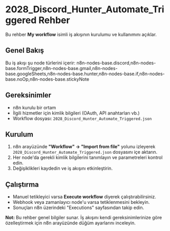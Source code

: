 # 2028_Discord_Hunter_Automate_Triggered Rehber

Bu rehber **My workflow** isimli iş akışının kurulumu ve kullanımını açıklar.

## Genel Bakış
Bu iş akışı şu node türlerini içerir: n8n-nodes-base.discord,n8n-nodes-base.formTrigger,n8n-nodes-base.gmail,n8n-nodes-base.googleSheets,n8n-nodes-base.hunter,n8n-nodes-base.if,n8n-nodes-base.noOp,n8n-nodes-base.stickyNote

## Gereksinimler
- n8n kurulu bir ortam
- İlgili hizmetler için kimlik bilgileri (OAuth, API anahtarları vb.)
- Workflow dosyası: `2028_Discord_Hunter_Automate_Triggered.json`

## Kurulum
1. n8n arayüzünde **"Workflow" → "Import from file"** yolunu izleyerek `2028_Discord_Hunter_Automate_Triggered.json` dosyasını içe aktarın.
2. Her node'da gerekli kimlik bilgilerini tanımlayın ve parametreleri kontrol edin.
3. Değişiklikleri kaydedin ve iş akışını etkinleştirin.

## Çalıştırma
- Manuel tetikleyici varsa **Execute workflow** diyerek çalıştırabilirsiniz.
- Webhook veya zamanlayıcı node'u varsa tetiklenmesini bekleyin.
- Sonuçları n8n üzerindeki "Executions" sayfasından takip edin.

**Not:** Bu rehber genel bilgiler sunar. İş akışını kendi gereksinimlerinize göre özelleştirmek için n8n arayüzünde düğüm ayarlarını inceleyin.
